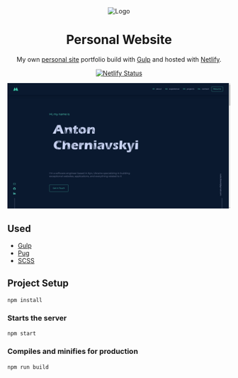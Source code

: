 <div align="center">
  <img src="https://raw.githubusercontent.com/pareder/portfolio/master/img/logo/logo.svg" width="100" alt="Logo"/>
</div>
<h1 align="center">
  Personal Website
</h1>
<p align="center">
  My own <a href="https://pareder.netlify.app" target="_blank">personal site</a> portfolio build with <a href="https://gulpjs.com" target="_blank">Gulp</a> and hosted with <a href="https://www.netlify.com" target="_blank">Netlify</a>.
</p>
<p align="center">
  <a href="https://app.netlify.com/sites/pareder/deploys" target="_blank">
    <img src="https://api.netlify.com/api/v1/badges/cf04beed-dd89-4657-9d0f-96522e004a38/deploy-status" alt="Netlify Status" />
  </a>
</p>

![demo](./img/cover.png)

## Used

* [Gulp](https://gulpjs.com/)
* [Pug](https://pugjs.org/)
* [SCSS](https://sass-lang.com/documentation/syntax#scss)

## Project Setup
```
npm install
```

### Starts the server
```
npm start
```

### Compiles and minifies for production
```
npm run build
```

